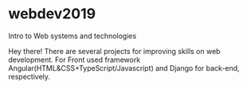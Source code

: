 # webdev2019
Intro to Web systems and technologies

Hey there! There are several projects for improving skills on web development. 
For Front used framework Angular(HTML&CSS+TypeScript/Javascript) and Django for back-end, respectively.
